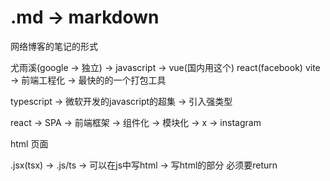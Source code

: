 # .md -> markdown

网络博客的笔记的形式

尤雨溪(google -> 独立) -> javascript -> vue(国内用这个) react(facebook)
vite -> 前端工程化 -> 最快的的一个打包工具

typescript -> 微软开发的javascript的超集 -> 引入强类型

react -> SPA -> 前端框架 -> 组件化 -> 模块化 -> x -> instagram

html 页面

.jsx(tsx) -> .js/ts -> 可以在js中写html -> 写html的部分 必须要return
